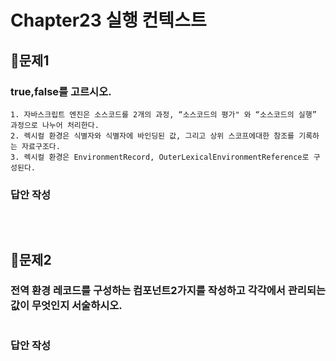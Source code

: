 # Chapter23 실행 컨텍스트

## 📌문제1

### true,false를 고르시오.

```
1. 자바스크립트 엔진은 소스코드를 2개의 과정, “소스코드의 평가" 와 “소스코드의 실행” 과정으로 나누어 처리한다.
2. 렉시컬 환경은 식별자와 식별자에 바인딩된 값, 그리고 상위 스코프에대한 참조를 기록하는 자료구조다.
3. 렉시컬 환경은 EnvironmentRecord, OuterLexicalEnvironmentReference로 구성된다.
```

### 답안 작성

```

```

<br>

## 📌문제2

### 전역 환경 레코드를 구성하는 컴포넌트2가지를 작성하고 각각에서 관리되는 값이 무엇인지 서술하시오.

```

```

### 답안 작성

```

```

<br>
